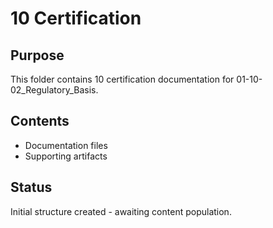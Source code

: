 # 10 Certification

## Purpose
This folder contains 10 certification documentation for 01-10-02_Regulatory_Basis.

## Contents
- Documentation files
- Supporting artifacts

## Status
Initial structure created - awaiting content population.
